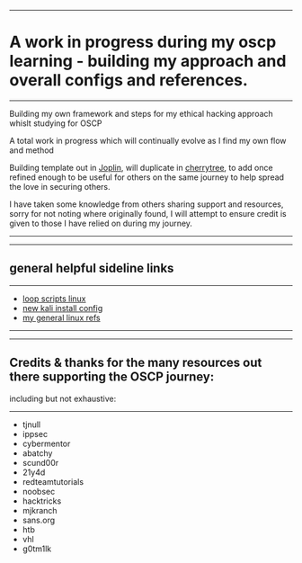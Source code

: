 * * *
# A work in progress during my oscp learning - building my approach and overall configs and references.
* * *

Building my own framework and steps for my ethical hacking approach whislt studying for OSCP

A total work in progress which will continually evolve as I find my own flow and method

Building template out in [Joplin](https://joplinapp.org/), will duplicate in [cherrytree](https://pkgs.org/download/cherrytree), to add once refined enough to be useful for others on the same journey to help spread the love in securing others.

I have taken some knowledge from others sharing support and resources, sorry for not noting where originally found, I will attempt to ensure credit is given to those I have relied on during my journey.
* * *

* * *
## general helpful sideline links
* * *

- [loop scripts linux](https://github.com/occsec1001001/simple-linux-configs-tweaks/blob/main/loops.md)
- [new kali install config](https://raw.githubusercontent.com/occsec1001001/simple-linux-configs-tweaks/main/new-kali-install.sh)
- [my general linux refs](https://github.com/occsec1001001/simple-linux-configs-tweaks)


* * *

* * *
## Credits & thanks for the many resources out there supporting the OSCP journey:
including but not exhaustive:
* * *
- tjnull
- ippsec
- cybermentor
- abatchy
- scund00r
- 21y4d
- redteamtutorials
- noobsec
- hacktricks
- mjkranch
- sans.org
- htb
- vhl
- g0tm1lk




